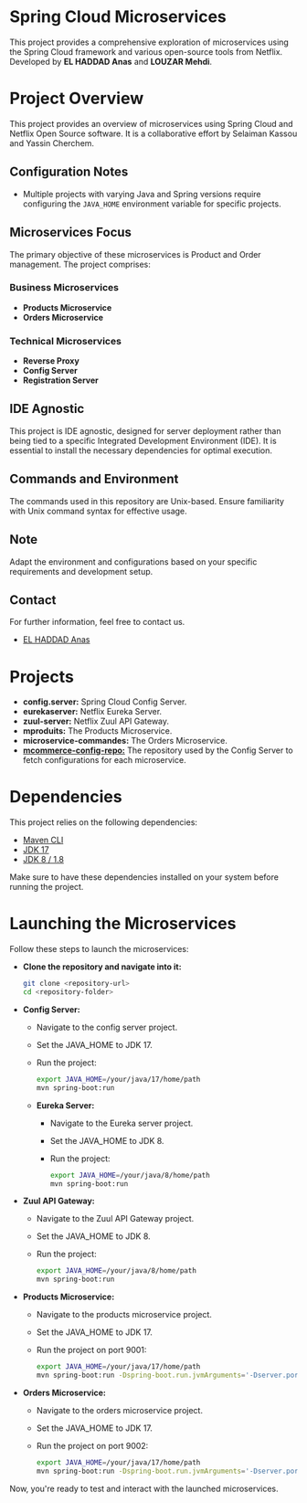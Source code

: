 # Spring Cloud Microservices
  This project provides a comprehensive exploration of microservices using the Spring Cloud framework and various open-source tools from Netflix. Developed by **EL HADDAD Anas** and **LOUZAR Mehdi**.
# Project Overview

  This project provides an overview of microservices using Spring Cloud and Netflix Open Source software. It is a collaborative effort by Selaiman Kassou and Yassin Cherchem.

## Configuration Notes

  - Multiple projects with varying Java and Spring versions require configuring the `JAVA_HOME` environment variable for specific projects.
  
## Microservices Focus

  The primary objective of these microservices is Product and Order management. The project comprises:

### Business Microservices

  - **Products Microservice**
  - **Orders Microservice**

### Technical Microservices

  - **Reverse Proxy**
  - **Config Server**
  - **Registration Server**

## IDE Agnostic

  This project is IDE agnostic, designed for server deployment rather than being tied to a specific Integrated Development Environment (IDE). It is essential to install the necessary dependencies for optimal execution.

## Commands and Environment

  The commands used in this repository are Unix-based. Ensure familiarity with Unix command syntax for effective usage.

## Note

  Adapt the environment and configurations based on your specific requirements and development setup.

## Contact

  For further information, feel free to contact us.

- [EL HADDAD Anas](mailto:elhaddadanas@gmail.com)

# Projects

  - **config.server:** Spring Cloud Config Server.
  - **eurekaserver:** Netflix Eureka Server.
  - **zuul-server:** Netflix Zuul API Gateway.
  - **mproduits:** The Products Microservice.
  - **microservice-commandes:** The Orders Microservice.
  - [**mcommerce-config-repo:**](https://github.com/arnoss01/mcommerce-config-repo) The repository used by the Config Server to fetch configurations for each microservice.

# Dependencies

  This project relies on the following dependencies:
  
  - [Maven CLI](https://maven.apache.org/)
  - [JDK 17](https://openjdk.java.net/projects/jdk/17/)
  - [JDK 8 / 1.8](https://www.oracle.com/java/technologies/javase/javase-jdk8-downloads.html)
  
  Make sure to have these dependencies installed on your system before running the project.

# Launching the Microservices

  Follow these steps to launch the microservices:
  
  - **Clone the repository and navigate into it:**
  
      ```bash
      git clone <repository-url>
      cd <repository-folder>
      ```
  
  - **Config Server:**
      - Navigate to the config server project.
      - Set the JAVA_HOME to JDK 17.
      - Run the project:
  
        ```bash
        export JAVA_HOME=/your/java/17/home/path
        mvn spring-boot:run
        ```
  
    - **Eureka Server:**
      - Navigate to the Eureka server project.
      - Set the JAVA_HOME to JDK 8.
      - Run the project:
  
        ```bash
        export JAVA_HOME=/your/java/8/home/path
        mvn spring-boot:run
        ```
  
  - **Zuul API Gateway:**
      - Navigate to the Zuul API Gateway project.
      - Set the JAVA_HOME to JDK 8.
      - Run the project:
  
        ```bash
        export JAVA_HOME=/your/java/8/home/path
        mvn spring-boot:run
        ```
  
  - **Products Microservice:**
      - Navigate to the products microservice project.
      - Set the JAVA_HOME to JDK 17.
      - Run the project on port 9001:
  
        ```bash
        export JAVA_HOME=/your/java/17/home/path
        mvn spring-boot:run -Dspring-boot.run.jvmArguments='-Dserver.port=9001'
        ```
  
  - **Orders Microservice:**
      - Navigate to the orders microservice project.
      - Set the JAVA_HOME to JDK 17.
      - Run the project on port 9002:
  
        ```bash
        export JAVA_HOME=/your/java/17/home/path
        mvn spring-boot:run -Dspring-boot.run.jvmArguments='-Dserver.port=9002'
        ```
  
  Now, you're ready to test and interact with the launched microservices.

